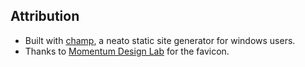 <!--
template = page
title = About Me
-->
## Attribution
* Built with [champ](https://github.com/lukevenediger/champ), a neato static site generator for windows users.
* Thanks to [Momentum Design Lab](https://momentumdesignlab.com/) for the favicon.